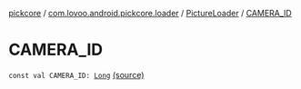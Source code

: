 [pickcore](../../index.md) / [com.lovoo.android.pickcore.loader](../index.md) / [PictureLoader](index.md) / [CAMERA_ID](./-c-a-m-e-r-a_-i-d.md)

# CAMERA_ID

`const val CAMERA_ID: `[`Long`](https://kotlinlang.org/api/latest/jvm/stdlib/kotlin/-long/index.html) [(source)](https://github.com/lovoo/android-pickpic/blob/master/pickcore/pickcore/src/main/kotlin/com/lovoo/android/pickcore/loader/PictureLoader.kt#L78)